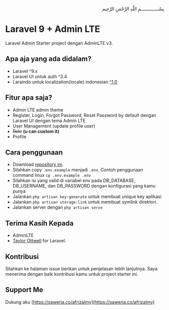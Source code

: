 <p align="right">
بِسْــــــــــــــمِ اللَّهِ الرَّحْمَنِ الرَّحِيم 
</p>

# Laravel 9 + Admin LTE

Laravel Admin Starter project dengan AdminLTE v3.

## Apa aja yang ada didalam?
- Laravel ^9.x
- Laravel UI untuk auth ^3.4
- Laraindo untuk localization(locale) indonesian [^1.0](https://github.com/afrizal423/laraindo)

## Fitur apa saja?
- Admin LTE admin theme
- Register, Login, Forgot Password, Reset Password by default dengan Laravel UI dengan tema Admin LTE
- User Management (update profile user)
- ~~Role~~ **(u can custom it)**
- Profile

## Cara penggunaan

- Download [repository ini](https://github.com/zaLabs02/Laravel-9-AdminLTE/archive/refs/heads/master.zip).
- Silahkan copy ```.env.example``` menjadi ```.env```. Contoh penggunaan command linux ```cp .env.example .env```
- Silahkan isi yang valid di variabel env pada DB_DATABASE, DB_USERNAME, dan DB_PASSWORD dengan konfigurasi yang kamu punya
- Jalankan ```php artisan key:generate``` untuk membuat unique key aplikasi
- Jalankan ```php artisan storage:link``` untuk membuat symlink direktori.
- Jalankan server dengan ```php artisan serve```

## Terima Kasih Kepada
- AdminLTE
- [Taylor Ottwell](https://github.com/taylorotwell) for Laravel.

## Kontribusi
Silahkan ke halaman issue berikan untuk penjelasan lebih lanjutnya.
Saya menerima dengan baik kontribusi kamu untuk project starter ini.

## Support Me
Dukung aku [https://saweria.co/afrizalmy](https://saweria.co/afrizalmy)
